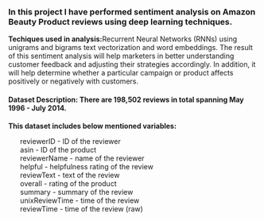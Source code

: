 <h3>In this project I have performed sentiment analysis on Amazon Beauty Product reviews using deep learning techniques.</h3>
<b>Techiques used in analysis:</b>Recurrent Neural Networks (RNNs) using unigrams and bigrams text vectorization and word embeddings.
The result of this sentiment analysis will help marketers in better understanding customer feedback and adjusting their strategies accordingly. In addition, it will help determine whether a particular campaign or product affects positively or negatively with customers.
<h4><b>Dataset Description:</b> There are 198,502 reviews in total spanning May 1996 - July 2014.</h4>
<b>This dataset includes below mentioned variables:</b>
<ol>
reviewerID - ID of the reviewer<br>
asin - ID of the product<br>
reviewerName - name of the reviewer<br>
helpful - helpfulness rating of the review<br>
reviewText - text of the review<br>
overall - rating of the product<br>
summary - summary of the review<br>
unixReviewTime - time of the review<br>
reviewTime - time of the review (raw)<br>
</ol>
